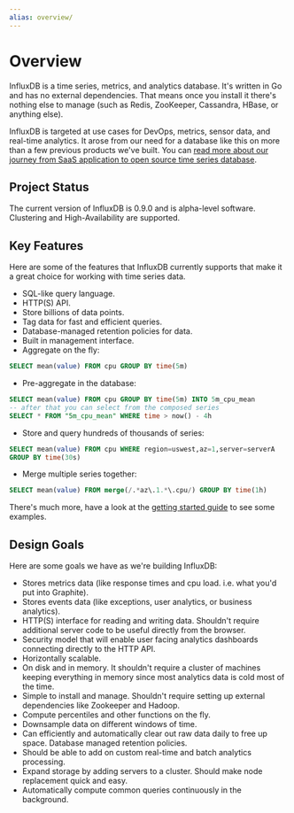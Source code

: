 ```yaml
---
alias: overview/
---
```


# Overview

InfluxDB is a time series, metrics, and analytics database. It's written in Go and has no external dependencies. That means once you install it there's nothing else to manage (such as Redis, ZooKeeper, Cassandra, HBase, or anything else).

InfluxDB is targeted at use cases for DevOps, metrics, sensor data, and real-time analytics. It arose from our need for a database like this on more than a few previous products we've built. You can [read more about our journey from SaaS application to open source time series database](/blog/2014/09/26/one-year-of-influxdb-and-the-road-to-1_0.html).

## Project Status

The current version of InfluxDB is 0.9.0 and is alpha-level software. Clustering and High-Availability are supported.

## Key Features

Here are some of the features that InfluxDB currently supports that make it a great choice for working with time series data.

* SQL-like query language.
* HTTP(S) API.
* Store billions of data points.
* Tag data for fast and efficient queries.
* Database-managed retention policies for data.
* Built in management interface.
* Aggregate on the fly:

```sql
SELECT mean(value) FROM cpu GROUP BY time(5m)
```
* Pre-aggregate in the database:

```sql
SELECT mean(value) FROM cpu GROUP BY time(5m) INTO 5m_cpu_mean
-- after that you can select from the composed series
SELECT * FROM "5m_cpu_mean" WHERE time > now() - 4h
```
* Store and query hundreds of thousands of series:

```sql
SELECT mean(value) FROM cpu WHERE region=uswest,az=1,server=serverA
GROUP BY time(30s)
```

* Merge multiple series together:

```sql
SELECT mean(value) FROM merge(/.*az\.1.*\.cpu/) GROUP BY time(1h)
```

There's much more, have a look at the [getting started guide](getting_started.html) to see some examples.

## Design Goals

Here are some goals we have as we're building InfluxDB:

* Stores metrics data (like response times and cpu load. i.e. what you'd put into Graphite).
* Stores events data (like exceptions, user analytics, or business analytics).
* HTTP(S) interface for reading and writing data. Shouldn't require additional server code to be useful directly from the browser.
* Security model that will enable user facing analytics dashboards connecting directly to the HTTP API.
* Horizontally scalable.
* On disk and in memory. It shouldn't require a cluster of machines keeping everything in memory since most analytics data is cold most of the time.
* Simple to install and manage. Shouldn't require setting up external dependencies like Zookeeper and Hadoop.
* Compute percentiles and other functions on the fly.
* Downsample data on different windows of time.
* Can efficiently and automatically clear out raw data daily to free up space. Database managed retention policies.
* Should be able to add on custom real-time and batch analytics processing.
* Expand storage by adding servers to a cluster. Should make node replacement quick and easy.
* Automatically compute common queries continuously in the background.
